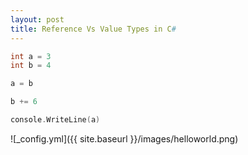 ```yaml
---
layout: post
title: Reference Vs Value Types in C#
---
```


```c
int a = 3
int b = 4

a = b

b += 6

console.WriteLine(a)
```


![_config.yml]({{ site.baseurl }}/images/helloworld.png)
